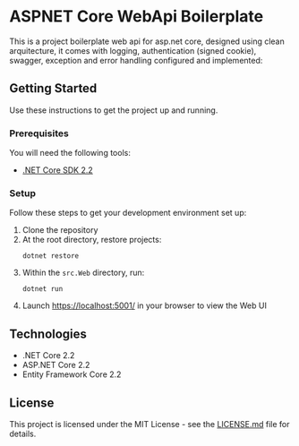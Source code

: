 # ASPNET Core WebApi Boilerplate

This is a project boilerplate web api for asp.net core, designed using clean arquitecture, it comes with logging, authentication (signed cookie), swagger, exception and error handling configured and implemented:

## Getting Started
Use these instructions to get the project up and running.

### Prerequisites
You will need the following tools:

* [.NET Core SDK 2.2](https://www.microsoft.com/net/download/dotnet-core/2.2)

### Setup
Follow these steps to get your development environment set up:

  1. Clone the repository
  2. At the root directory, restore projects:
     ```
     dotnet restore
     ```
  3. Within the `src.Web` directory, run:
     ```
	 dotnet run
	 ```
  4. Launch [https://localhost:5001/](https://localhost:5001/) in your browser to view the Web UI
  

## Technologies
* .NET Core 2.2
* ASP.NET Core 2.2
* Entity Framework Core 2.2

## License

This project is licensed under the MIT License - see the [LICENSE.md](https://github.com/JasonGT/NorthwindTraders/blob/master/LICENSE.md) file for details.